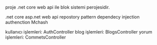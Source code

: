 proje .net core web api ile blok sistemi perojesidir.

.net core
asp.net web api
repostory pattern
dependecy injection
authenction
Mchash


kullanıcı işlemleri:  AuthController
blog işlemleri:       BlogsController
yorum işlemleri:      CommetsController
